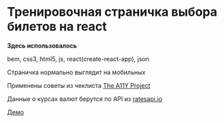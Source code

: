 # Тренировочная страничка выбора билетов на react

**Здесь использовалось**

bem, css3, html5, js, react(create-react-app), json

Страничка нормально выглядит на мобильных

Применены советы из чеклиста [The A11Y Project](https://a11yproject.com/checklist.html)

Данные о курсах валют берутся по API из [ratesapi.io](https://api.ratesapi.io)

[Демо](https://termitkin.github.io/react-aviasales/)
